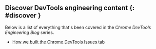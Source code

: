 ## Discover DevTools engineering content {: #discover }

Below is a list of everything that's been covered in the *Chrome DevTools Engineering Blog* series.


* [How we built the Chrome DevTools Issues tab](/web/updates/2020/08/devtools/issues-tab)
